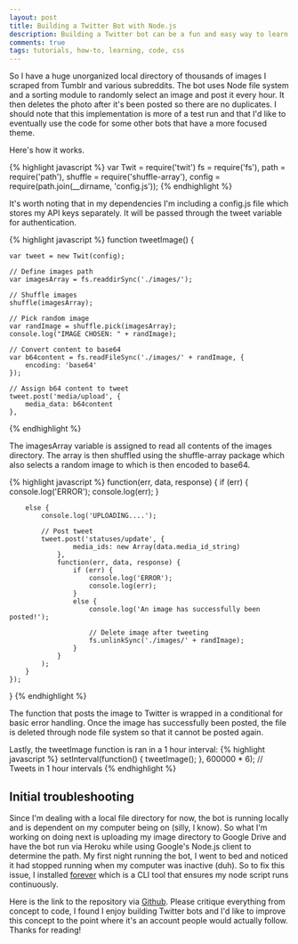 ```yaml
---
layout: post
title: Building a Twitter Bot with Node.js
description: Building a Twitter bot can be a fun and easy way to learn programming. Here's how I built one using Node and a large library of images.
comments: true
tags: tutorials, how-to, learning, code, css 
---
```


So I have a huge unorganized local directory of thousands of images I scraped from Tumblr and various subreddits. The bot uses Node file system and a sorting module to randomly select an image and post it every hour. It then deletes the photo after it's been posted so there are no duplicates. I should note that this implementation is more of a test run and that I'd like to eventually use the code for some other bots that have a more focused theme.

Here's how it works.

{% highlight javascript %}
var Twit = require('twit')
    fs  = require('fs'),
    path = require('path'),
    shuffle = require('shuffle-array'),
    config = require(path.join(__dirname, 'config.js'));
 {% endhighlight %}

It's worth noting that in my dependencies I'm including a config.js file which stores my API keys separately. It will be passed through the tweet variable for authentication.

{% highlight javascript %}
function tweetImage() {

    var tweet = new Twit(config);
    
    // Define images path
    var imagesArray = fs.readdirSync('./images/');

    // Shuffle images
    shuffle(imagesArray);

    // Pick random image
    var randImage = shuffle.pick(imagesArray);
    console.log("IMAGE CHOSEN: " + randImage);

    // Convert content to base64
    var b64content = fs.readFileSync('./images/' + randImage, {
        encoding: 'base64'
    });

    // Assign b64 content to tweet
    tweet.post('media/upload', {
        media_data: b64content
    },
{% endhighlight %}

The imagesArray variable is assigned to read all contents of the images directory. The array is then shuffled using the shuffle-array package which also selects a random image to which is then encoded to base64.

{% highlight javascript %}
function(err, data, response) {
        if (err) {
            console.log('ERROR');
            console.log(err);
        } 

        else {
            console.log('UPLOADING....');

            // Post tweet
            tweet.post('statuses/update', {
                    media_ids: new Array(data.media_id_string)
                },
                function(err, data, response) {
                    if (err) {
                        console.log('ERROR');
                        console.log(err);
                    } 
                    else {
                        console.log('An image has successfully been posted!');

                        // Delete image after tweeting
                        fs.unlinkSync('./images/' + randImage);
                    }
                }
            );
        }
    });
}
{% endhighlight %}

The function that posts the image to Twitter is wrapped in a conditional for basic error handling. Once the image has successfully been posted, the file is deleted through node file system so that it cannot be posted again.

Lastly, the tweetImage function is ran in a 1 hour interval:
{% highlight javascript %}
setInterval(function() {
    tweetImage();
}, 600000 * 6); // Tweets in 1 hour intervals
{% endhighlight %}


## Initial troubleshooting
Since I'm dealing with a local file directory for now, the bot is running locally and is dependent on my computer being on (silly, I know). So what I'm working on doing next is uploading my image directory to Google Drive and have the bot run via Heroku while using Google's Node.js client to determine the path. My first night running the bot, I went to bed and noticed it had stopped running when my computer was inactive (duh). So to fix this issue, I installed [forever](https://github.com/foreverjs/forever) which is a CLI tool that ensures my node script runs continuously.

Here is the link to the repository via [Github](https://github.com/tonyynot/random-image-tweet).
Please critique everything from concept to code, I found I enjoy building Twitter bots and I'd like to improve this concept to the point where it's an account people would actually follow. Thanks for reading!